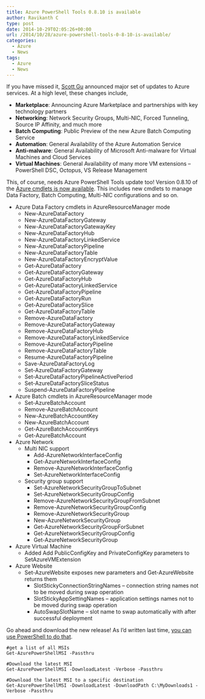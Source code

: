 ```yaml
---
title: Azure PowerShell Tools 0.8.10 is available
author: Ravikanth C
type: post
date: 2014-10-29T02:05:26+00:00
url: /2014/10/28/azure-powershell-tools-0-8-10-is-available/
categories:
  - Azure
  - News
tags:
  - Azure
  - News
---
```

If you have missed it, [Scott Gu][1] announced major set of updates to Azure services. At a high level, these changes include,

  * **Marketplace**: Announcing Azure Marketplace and partnerships with key technology partners
  * **Networking**: Network Security Groups, Multi-NIC, Forced Tunneling, Source IP Affinity, and much more
  * **Batch Computing**: Public Preview of the new Azure Batch Computing Service
  * **Automation**: General Availability of the Azure Automation Service
  * **Anti-malware**: General Availability of Microsoft Anti-malware for Virtual Machines and Cloud Services
  * **Virtual Machines**: General Availability of many more VM extensions – PowerShell DSC, Octopus, VS Release Management

This, of course, needs Azure PowerShell Tools update too! Version 0.8.10 of the [Azure cmdlets is now available][2]. This includes new cmdlets to manage Data Factory, Batch Computing, Multi-NIC configurations and so on.

- Azure Data Factory cmdlets in AzureResourceManager mode
  - New-AzureDataFactory
  - New-AzureDataFactoryGateway
  - New-AzureDataFactoryGatewayKey
  - New-AzureDataFactoryHub
  - New-AzureDataFactoryLinkedService
  - New-AzureDataFactoryPipeline
  - New-AzureDataFactoryTable
  - New-AzureDataFactoryEncryptValue
  - Get-AzureDataFactory
  - Get-AzureDataFactoryGateway
  - Get-AzureDataFactoryHub
  - Get-AzureDataFactoryLinkedService
  - Get-AzureDataFactoryPipeline
  - Get-AzureDataFactoryRun
  - Get-AzureDataFactorySlice
  - Get-AzureDataFactoryTable
  - Remove-AzureDataFactory
  - Remove-AzureDataFactoryGateway
  - Remove-AzureDataFactoryHub
  - Remove-AzureDataFactoryLinkedService
  - Remove-AzureDataFactoryPipeline
  - Remove-AzureDataFactoryTable
  - Resume-AzureDataFactoryPipeline
  - Save-AzureDataFactoryLog
  - Set-AzureDataFactoryGateway
  - Set-AzureDataFactoryPipelineActivePeriod
  - Set-AzureDataFactorySliceStatus
  - Suspend-AzureDataFactoryPipeline
- Azure Batch cmdlets in AzureResourceManager mode
  - Set-AzureBatchAccount
  - Remove-AzureBatchAccount
  - New-AzureBatchAccountKey
  - New-AzureBatchAccount
  - Get-AzureBatchAccountKeys
  - Get-AzureBatchAccount
- Azure Network
  - Multi NIC support
    - Add-AzureNetworkInterfaceConfig
    - Get-AzureNetworkInterfaceConfig
    - Remove-AzureNetworkInterfaceConfig
    - Set-AzureNetworkInterfaceConfig
  - Security group support
    - Set-AzureNetworkSecurityGroupToSubnet
    - Set-AzureNetworkSecurityGroupConfig
    - Remove-AzureNetworkSecurityGroupFromSubnet
    - Remove-AzureNetworkSecurityGroupConfig
    - Remove-AzureNetworkSecurityGroup
    - New-AzureNetworkSecurityGroup
    - Get-AzureNetworkSecurityGroupForSubnet
    - Get-AzureNetworkSecurityGroupConfig
    - Get-AzureNetworkSecurityGroup
- Azure Virtual Machine
  - Added Add PublicConfigKey and PrivateConfigKey parameters to SetAzureVMExtension
- Azure Website
  - Set-AzureWebsite exposes new parameters and Get-AzureWebsite returns them
    - SlotStickyConnectionStringNames – connection string names not to be moved during swap operation
    - SlotStickyAppSettingNames – application settings names not to be moved during swap operation
    - AutoSwapSlotName – slot name to swap automatically with after successful deployment

Go ahead and download the new release! As I&#8217;d written last time, [you can use PowerShell to do that][3].

```
#get a list of all MSIs
Get-AzurePowerShellMSI -Passthru

#Download the latest MSI
Get-AzurePowerShellMSI -DownloadLatest -Verbose -Passthru

#Download the latest MSI to a specific destination
Get-AzurePowerShellMSI -DownloadLatest -DownloadPath C:\MyDownloads1 -Verbose -Passthru
```

[1]: https://weblogs.asp.net/scottgu/azure-new-marketplace-network-improvements-new-batch-service-automation-service-more
[2]: https://github.com/Azure/azure-sdk-tools/releases/tag/v0.8.10-October2014
[3]: https://gist.github.com/rchaganti/68a2bb55ed015d19385e